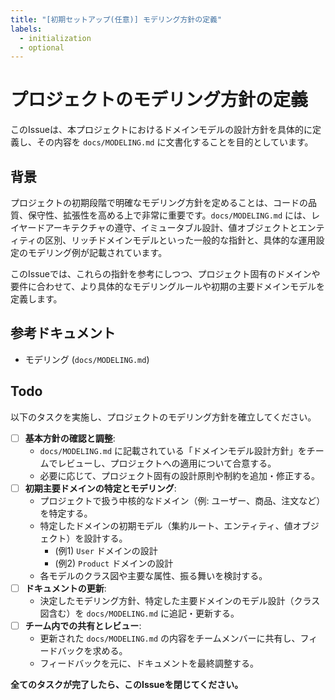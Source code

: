 ```yaml
---
title: "[初期セットアップ(任意)] モデリング方針の定義"
labels:
  - initialization
  - optional
---
```


# プロジェクトのモデリング方針の定義

このIssueは、本プロジェクトにおけるドメインモデルの設計方針を具体的に定義し、その内容を `docs/MODELING.md` に文書化することを目的としています。

## 背景

プロジェクトの初期段階で明確なモデリング方針を定めることは、コードの品質、保守性、拡張性を高める上で非常に重要です。`docs/MODELING.md` には、レイヤードアーキテクチャの遵守、イミュータブル設計、値オブジェクトとエンティティの区別、リッチドメインモデルといった一般的な指針と、具体的な運用設定のモデリング例が記載されています。

このIssueでは、これらの指針を参考にしつつ、プロジェクト固有のドメインや要件に合わせて、より具体的なモデリングルールや初期の主要ドメインモデルを定義します。

## 参考ドキュメント

- モデリング (`docs/MODELING.md`)

## Todo

以下のタスクを実施し、プロジェクトのモデリング方針を確立してください。

- [ ] **基本方針の確認と調整**:
  - `docs/MODELING.md` に記載されている「ドメインモデル設計方針」をチームでレビューし、プロジェクトへの適用について合意する。
  - 必要に応じて、プロジェクト固有の設計原則や制約を追加・修正する。
- [ ] **初期主要ドメインの特定とモデリング**:
  - プロジェクトで扱う中核的なドメイン（例: ユーザー、商品、注文など）を特定する。
  - 特定したドメインの初期モデル（集約ルート、エンティティ、値オブジェクト）を設計する。
    - (例1) `User` ドメインの設計
    - (例2) `Product` ドメインの設計
  - 各モデルのクラス図や主要な属性、振る舞いを検討する。
- [ ] **ドキュメントの更新**:
  - 決定したモデリング方針、特定した主要ドメインのモデル設計（クラス図含む）を `docs/MODELING.md` に追記・更新する。
- [ ] **チーム内での共有とレビュー**:
  - 更新された `docs/MODELING.md` の内容をチームメンバーに共有し、フィードバックを求める。
  - フィードバックを元に、ドキュメントを最終調整する。

**全てのタスクが完了したら、このIssueを閉じてください。**
